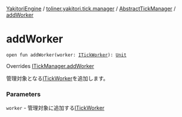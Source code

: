 [YakitoriEngine](../../index.md) / [toliner.yakitori.tick.manager](../index.md) / [AbstractTickManager](index.md) / [addWorker](./add-worker.md)

# addWorker

`open fun addWorker(worker: `[`ITickWorker`](../../toliner.yakitori.tick/-i-tick-worker/index.md)`): `[`Unit`](https://kotlinlang.org/api/latest/jvm/stdlib/kotlin/-unit/index.html)

Overrides [ITickManager.addWorker](../../toliner.yakitori.tick/-i-tick-manager/add-worker.md)

管理対象となる[ITickWorker](../../toliner.yakitori.tick/-i-tick-worker/index.md)を追加します。

### Parameters

`worker` - 管理対象に追加する[ITickWorker](../../toliner.yakitori.tick/-i-tick-worker/index.md)